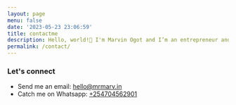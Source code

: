 ```yaml
---
layout: page
menu: false
date: '2023-05-23 23:06:59'
title: contactme
description: Hello, world!👋 I'm Marvin Ogot and I’m an entrepreneur and software engineer based in Nairobi, Kenya. Welcome to my blog!
permalink: /contact/
---
```


### Let's connect

* Send me an email: [hello@mrmarv.in](https://www.digitalducks.co.ke)
* Catch me on Whatsapp: [+254704562901](https://www.digitalducks.co.ke)

